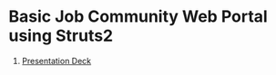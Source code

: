 # Basic Job Community Web Portal using Struts2
1. [Presentation Deck](https://github.com/yclim95/abcjobs-sdl.pptx)